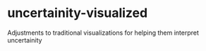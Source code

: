 # uncertainity-visualized
Adjustments to traditional visualizations for helping them interpret uncertainity
